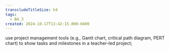 ```yaml
---
transcludeTitleSize: h4
tags:
  - B4.3
created: 2024-10-17T13:42:15.000-0400
---
```

use project management tools (e.g., Gantt chart, critical path diagram, PERT chart) to show tasks and milestones in a teacher-led project;